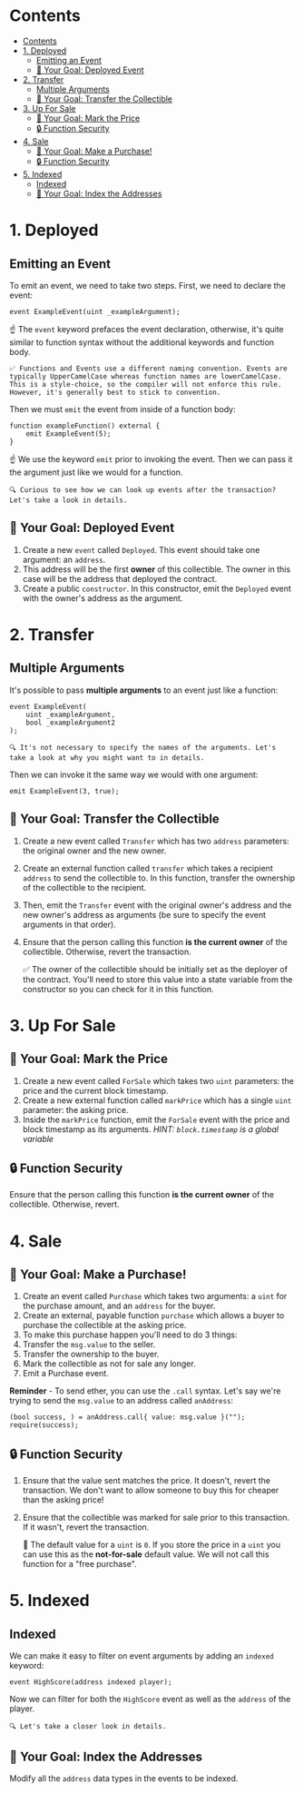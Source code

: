 # Contents
- [Contents](#contents)
- [1. Deployed](#1-deployed)
  - [Emitting an Event](#emitting-an-event)
  - [🏁 Your Goal: Deployed Event](#-your-goal-deployed-event)
- [2. Transfer](#2-transfer)
  - [Multiple Arguments](#multiple-arguments)
  - [🏁 Your Goal: Transfer the Collectible](#-your-goal-transfer-the-collectible)
- [3. Up For Sale](#3-up-for-sale)
  - [🏁 Your Goal: Mark the Price](#-your-goal-mark-the-price)
  - [🔒 Function Security](#-function-security)
- [4. Sale](#4-sale)
  - [🏁 Your Goal: Make a Purchase!](#-your-goal-make-a-purchase)
  - [🔒 Function Security](#-function-security-1)
- [5. Indexed](#5-indexed)
  - [Indexed](#indexed)
  - [🏁 Your Goal: Index the Addresses](#-your-goal-index-the-addresses)

# 1. Deployed
## Emitting an Event

To emit an event, we need to take two steps. First, we need to declare the event:
```
event ExampleEvent(uint _exampleArgument);
```
☝️ The `event` keyword prefaces the event declaration, otherwise, it's quite similar to function syntax without the additional keywords and function body.

    ✅ Functions and Events use a different naming convention. Events are typically UpperCamelCase whereas function names are lowerCamelCase. This is a style-choice, so the compiler will not enforce this rule. However, it's generally best to stick to convention.

Then we must `emit` the event from inside of a function body:
```
function exampleFunction() external {
    emit ExampleEvent(5);
}
```
☝️ We use the keyword `emit` prior to invoking the event. Then we can pass it the argument just like we would for a function.

    🔍 Curious to see how we can look up events after the transaction? Let's take a look in details.

## 🏁 Your Goal: Deployed Event

1. Create a new `event` called `Deployed`. This event should take one argument: an `address`.
2. This address will be the first **owner** of this collectible. The owner in this case will be the address that deployed the contract.
3. Create a public `constructor`. In this constructor, emit the `Deployed` event with the owner's address as the argument.

# 2. Transfer
## Multiple Arguments

It's possible to pass **multiple arguments** to an event just like a function:
```
event ExampleEvent(
    uint _exampleArgument, 
    bool _exampleArgument2
);
```
    🔍 It's not necessary to specify the names of the arguments. Let's take a look at why you might want to in details.

Then we can invoke it the same way we would with one argument:
```
emit ExampleEvent(3, true);
```
## 🏁 Your Goal: Transfer the Collectible

1. Create a new event called `Transfer` which has two `address` parameters: the original owner and the new owner.
2. Create an external function called `transfer` which takes a recipient `address` to send the collectible to. In this function, transfer the ownership of the collectible to the recipient.
3. Then, emit the `Transfer` event with the original owner's address and the new owner's address as arguments (be sure to specify the event arguments in that order).
4. Ensure that the person calling this function **is the current owner** of the collectible. Otherwise, revert the transaction.

    ✅ The owner of the collectible should be initially set as the deployer of the contract. You'll need to store this value into a state variable from the constructor so you can check for it in this function.

# 3. Up For Sale
## 🏁 Your Goal: Mark the Price

1. Create a new event called `ForSale` which takes two `uint` parameters: the price and the current block timestamp.
2. Create a new external function called `markPrice` which has a single `uint` parameter: the asking price.
3. Inside the `markPrice` function, emit the `ForSale` event with the price and block timestamp as its arguments. *HINT: `block.timestamp` is a global variable*

## 🔒 Function Security

Ensure that the person calling this function **is the current owner** of the collectible. Otherwise, revert.

# 4. Sale
## 🏁 Your Goal: Make a Purchase!

1. Create an event called `Purchase` which takes two arguments: a `uint` for the purchase amount, and an `address` for the buyer.
2. Create an external, payable function `purchase` which allows a buyer to purchase the collectible at the asking price.
3. To make this purchase happen you'll need to do 3 things:
  1. Transfer the `msg.value` to the seller.
  2. Transfer the ownership to the buyer.
  3. Mark the collectible as not for sale any longer.
  4. Emit a Purchase event.

**Reminder** - To send ether, you can use the `.call` syntax. Let's say we're trying to send the `msg.value` to an address called `anAddress`:
```
(bool success, ) = anAddress.call{ value: msg.value }("");
require(success);
```
## 🔒 Function Security

1. Ensure that the value sent matches the price. It doesn't, revert the transaction. We don't want to allow someone to buy this for cheaper than the asking price!
2. Ensure that the collectible was marked for sale prior to this transaction. If it wasn't, revert the transaction.

    📖 The default value for a `uint` is `0`. If you store the price in a `uint` you can use this as the **not-for-sale** default value. We will not call this function for a "free purchase".

# 5. Indexed
## Indexed

We can make it easy to filter on event arguments by adding an `indexed` keyword:
```
event HighScore(address indexed player);
```
Now we can filter for both the `HighScore` event as well as the `address` of the player.

    🔍 Let's take a closer look in details.

## 🏁 Your Goal: Index the Addresses

Modify all the `address` data types in the events to be indexed.